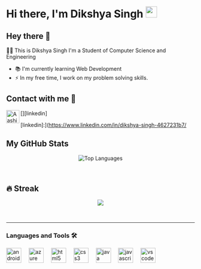 # Hi there, I'm Dikshya Singh <img width="30px" src="https://media.tenor.com/images/3b388fe03da271d2674faf85eb7c3fcd/tenor.gif" />

## Hey there 👋
👩‍💻 This is Dikshya Singh
I'm a Student of Computer Science and Engineering


- 📚 I'm currently learning Web Development
- ⚡ In my free time, I work on my problem solving skills.
## Contact with me 📝

[<img align="left" alt="Aashish Sah | LinkedIn" width="35px" src="https://i.pinimg.com/originals/de/b4/6f/deb46f02a59e3b3a2aa58fac16290d63.gif" />][linkedin]

[linkedin]:](https://www.linkedin.com/in/dikshya-singh-4627231b7/
<br />

## My GitHub Stats

<p align="center">
  <img src="https://github-readme-stats.vercel.app/api/top-langs/?username=DikshyaSingh&layout=compact&langs_count=10" alt="Top Languages" />
</p>

<br/>

## 🔥 Streak

<p align="center">
  <img src="https://github-readme-streak-stats.herokuapp.com/?user=DikshyaSingh&theme=radical"/>
</p>


<br />

---

### Languages and Tools 🛠 
<div align="left">
  <img src="https://cdn.jsdelivr.net/gh/devicons/devicon/icons/androidstudio/androidstudio-original.svg" height="40" alt="androidstudio logo"  />
  <img width="12" />
  <img src="https://cdn.jsdelivr.net/gh/devicons/devicon/icons/azure/azure-original.svg" height="40" alt="azure logo"  />
  <img width="12" />
  <img src="https://cdn.jsdelivr.net/gh/devicons/devicon/icons/html5/html5-original.svg" height="40" alt="html5 logo"  />
  <img width="12" />
  <img src="https://cdn.jsdelivr.net/gh/devicons/devicon/icons/css3/css3-original.svg" height="40" alt="css3 logo"  />
  <img width="12" />
  <img src="https://cdn.jsdelivr.net/gh/devicons/devicon/icons/java/java-original.svg" height="40" alt="java logo"  />
  <img width="12" />
  <img src="https://cdn.jsdelivr.net/gh/devicons/devicon/icons/javascript/javascript-original.svg" height="40" alt="javascript logo"  />
  <img width="12" />
  <img src="https://cdn.jsdelivr.net/gh/devicons/devicon/icons/vscode/vscode-original.svg" height="40" alt="vscode logo"  />
</div>
<br/>
